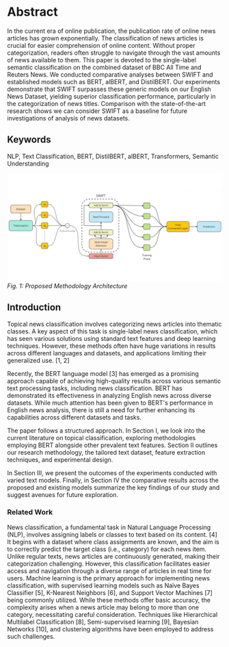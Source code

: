 # Abstract
In the current era of online publication, the publication rate of online news articles has grown exponentially. The classification of news articles is crucial for easier comprehension of online content. Without proper categorization, readers often struggle to navigate through the vast amounts of news available to them. This paper is devoted to the single-label semantic classification on the combined dataset of BBC All Time and Reuters News. We conducted comparative analyses between SWIFT and established models such as BERT, alBERT, and DistilBERT. Our experiments demonstrate that SWIFT surpasses these generic models on our English News Dataset, yielding superior classification performance, particularly in the categorization of news titles. Comparison with the state-of-the-art research shows we can consider SWIFT as a baseline for future investigations of analysis of news datasets.

## Keywords
NLP, Text Classification, BERT, DistilBERT, alBERT, Transformers, Semantic Understanding

![Proposed Methodology Architecture](images/model.png)
*Fig. 1: Proposed Methodology Architecture*

## Introduction
Topical news classification involves categorizing news articles into thematic classes. A key aspect of this task is single-label news classification, which has seen various solutions using standard text features and deep learning techniques. However, these methods often have huge variations in results across different languages and datasets, and applications limiting their generalized use. [1, 2]

Recently, the BERT language model [3] has emerged as a promising approach capable of achieving high-quality results across various semantic text processing tasks, including news classification. BERT has demonstrated its effectiveness in analyzing English news across diverse datasets. While much attention has been given to BERT's performance in English news analysis, there is still a need for further enhancing its capabilities across different datasets and tasks.

The paper follows a structured approach. In Section I, we look into the current literature on topical classification, exploring methodologies employing BERT alongside other prevalent text features. Section II outlines our research methodology, the tailored text dataset, feature extraction techniques, and experimental design.

In Section III, we present the outcomes of the experiments conducted with varied text models. Finally, in Section IV the comparative results across the proposed and existing models summarize the key findings of our study and suggest avenues for future exploration.

### Related Work
News classification, a fundamental task in Natural Language Processing (NLP), involves assigning labels or classes to text based on its content. [4] It begins with a dataset where class assignments are known, and the aim is to correctly predict the target class (i.e., category) for each news item. Unlike regular texts, news articles are continuously generated, making their categorization challenging. However, this classification facilitates easier access and navigation through a diverse range of articles in real time for users. Machine learning is the primary approach for implementing news classification, with supervised learning models such as Naïve Bayes Classifier [5], K-Nearest Neighbors [6], and Support Vector Machines [7] being commonly utilized. While these methods offer basic accuracy, the complexity arises when a news article may belong to more than one category, necessitating careful consideration. Techniques like Hierarchical Multilabel Classification [8], Semi-supervised learning [9], Bayesian Networks [10], and clustering algorithms have been employed to address such challenges.
